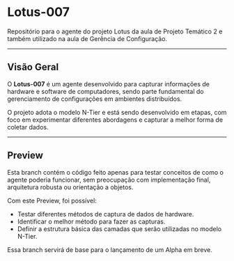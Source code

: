 # Lotus-007

Repositório para o agente do projeto Lotus da aula de Projeto Temático 2 e também utilizado na aula de Gerência de Configuração.

---

## Visão Geral

O **Lotus-007** é um agente desenvolvido para capturar informações de hardware e software de computadores, sendo parte fundamental do gerenciamento de configurações em ambientes distribuídos. 

O projeto adota o modelo N-Tier e está sendo desenvolvido em etapas, com foco em experimentar diferentes abordagens e capturar a melhor forma de coletar dados.

---

## Preview

Esta branch contém o código feito apenas para testar conceitos de como o agente poderia funcionar, sem preocupação com implementação final, arquitetura robusta ou orientação a objetos.

Com este Preview, foi possível:
- Testar diferentes métodos de captura de dados de hardware.
- Identificar o melhor método para fazer as capturas.
- Definir a estrutura básica das camadas que serão utilizadas no modelo N-Tier.

Essa branch servirá de base para o lançamento de um Alpha em breve.


